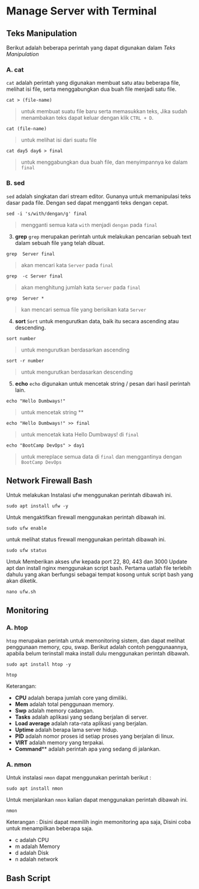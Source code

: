 # Manage Server with Terminal

## Teks Manipulation
Berikut adalah beberapa perintah yang dapat digunakan dalam *Teks Manipulation*

### A. **cat**
`cat` adalah perintah yang digunakan membuat satu atau beberapa file, melihat isi file, serta menggabungkan dua buah file menjadi satu file.

```
cat > (file-name)
```
> untuk membuat suatu file baru serta memasukkan teks, Jika sudah menambakan teks dapat keluar dengan klik `CTRL + D`.

```
cat (file-name)
```
> untuk melihat isi dari suatu file

```
cat day5 day6 > final
```
> untuk menggabungkan dua buah file, dan menyimpannya ke dalam `final`

### B. **sed**
`sed` adalah singkatan dari stream editor. Gunanya untuk memanipulasi teks dasar pada file. Dengan sed dapat mengganti teks dengan cepat.

```
sed -i 's/with/dengan/g' final
```
>mengganti semua kata `with` menjadi `dengan` pada `final`

3. **grep**
`grep` merupakan perintah untuk melakukan pencarian sebuah text dalam sebuah file yang telah dibuat.

```
grep  Server final
```
> akan mencari kata `Server` pada `final`

```
grep  -c Server final
```
> akan menghitung jumlah kata `Server` pada `final`

```
grep  Server *
```
> kan mencari semua file yang berisikan kata `Server`

4. **sort**
`Sort` untuk mengurutkan data, baik itu secara ascending atau descending.

```
sort number
```
>untuk mengurutkan berdasarkan ascending

```
sort -r number
```
>untuk mengurutkan berdasarkan descending

5. **echo**
`echo` digunakan untuk mencetak string / pesan dari hasil perintah lain.

```
echo "Hello Dumbways!"
```
>untuk mencetak string **

```
echo "Hello Dumbways!" >> final
```
>untuk mencetak kata Hello Dumbways! di `final`    

```
echo "BootCamp DevOps" > day1
```
>untuk mereplace semua data di `final` dan menggantinya dengan `BootCamp DevOps`


## Network Firewall Bash

Untuk melakukan Instalasi ufw menggunakan perintah dibawah ini.
```
sudo apt install ufw -y
```

Untuk mengaktifkan firewall menggunakan perintah dibawah ini.
```
sudo ufw enable
```
untuk melihat status firewall menggunakan perintah dibawah ini.
```
sudo ufw status
```
Untuk Memberikan akses ufw kepada port 22, 80, 443 dan 3000 Update apt dan install nginx menggunakan script bash. Pertama uatlah file terlebih dahulu yang akan berfungsi sebagai tempat kosong untuk script bash yang akan diketik.
```
nano ufw.sh
```





## Monitoring

### A. **htop**
`htop` merupakan perintah untuk memonitoring sistem, dan dapat melihat penggunaan memory, cpu, swap. Berikut adalah contoh penggunaannya, apabila belum terinstall maka install dulu menggunakan perintah dibawah.

```
sudo apt install htop -y
```
```
htop
```

Keterangan: 
- **CPU** adalah berapa jumlah core yang dimiliki.
- **Mem** adalah total penggunaan memory.
- **Swp** adalah memory cadangan.
- **Tasks** adalah aplikasi yang sedang berjalan di server.
- **Load average** adalah rata-rata aplikasi yang berjalan.
- **Uptime** adalah berapa lama server hidup.
- **PID** adalah nomor proses id setiap proses yang berjalan di linux.
- **VIRT** adalah memory yang terpakai.
- **Command**** adalah perintah apa yang sedang di jalankan.

### A. **nmon**
Untuk instalasi `nmon` dapat menggunakan perintah berikut :
```
sudo apt install nmon
```

Untuk menjalankan `nmon` kalian dapat menggunakan perintah dibawah ini.
```
nmon
```
Keterangan : Disini dapat memilih ingin memonitoring apa saja, Disini coba untuk menampilkan beberapa saja.

- c adalah CPU
- m adalah Memory
- d adalah Disk
- n adalah network


## Bash Script

